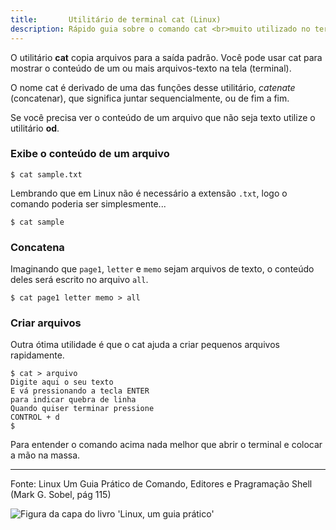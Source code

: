 ```yaml
---
title:       Utilitário de terminal cat (Linux)
description: Rápido guia sobre o comando cat <br>muito utilizado no termial do Linux  que concatena e exibe arquivos
---
```


O utilitário __cat__ copia arquivos para a saída padrão. Você pode usar cat para mostrar o conteúdo de um ou mais 
arquivos-texto na tela (terminal).

O nome cat é derivado de uma das funções desse utilitário, *catenate* (concatenar), que significa juntar sequencialmente,
ou de fim a fim.

Se você precisa ver o conteúdo de um arquivo que não seja texto utilize o utilitário __od__.



### Exibe o conteúdo de um arquivo

    $ cat sample.txt

Lembrando que em Linux não é necessário a extensão `.txt`, logo o comando poderia ser simplesmente...

    $ cat sample

### Concatena

Imaginando que `page1`, `letter` e `memo` sejam arquivos de texto, o conteúdo deles será escrito no arquivo `all`.

    $ cat page1 letter memo > all


### Criar arquivos

Outra ótima utilidade é que o cat ajuda a criar pequenos arquivos rapidamente.

    $ cat > arquivo
    Digite aqui o seu texto
    E vá pressionando a tecla ENTER
    para indicar quebra de linha
    Quando quiser terminar pressione
    CONTROL + d
    $

Para entender o comando acima nada melhor que abrir o terminal e colocar a mão na massa.

 
-----------------------------------------------------------------------------------------

Fonte: Linux Um Guia Prático de Comando, Editores e Pragramação Shell (Mark G. Sobel, pág 115)

![Figura da capa do livro 'Linux, um guia prático'](../livro-linux-guia-pratico.jpeg "linux")







